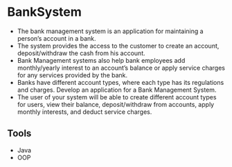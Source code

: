 # BankSystem
- The bank management system is an application for maintaining a person’s account in a bank. 
- The system provides the access to the customer to create an account, deposit/withdraw the cash from his account. 
- Bank Management systems also help bank employees add monthly/yearly interest to an account’s balance or apply service charges for any services provided by the bank. 
- Banks have different account types, where each type has its regulations and charges. Develop an application for a Bank Management System. 
- The user of your system will be able to create different account types for users, view their balance, deposit/withdraw from accounts, apply monthly interests, and deduct service charges.

## Tools
- Java
- OOP
